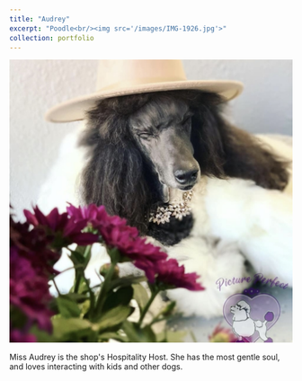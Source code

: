 ```yaml
---
title: "Audrey"
excerpt: "Poodle<br/><img src='/images/IMG-1926.jpg'>"
collection: portfolio
---
```


<p align="center"><img title="Picture of Audrey" alt="" src="/images/IMG-1926.jpg"></p>

Miss Audrey is the shop's Hospitality Host. She has the most gentle soul, and loves interacting with kids and other dogs.